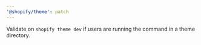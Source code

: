 ```yaml
---
'@shopify/theme': patch
---
```


Validate on `shopify theme dev` if users are running the command in a theme directory.
